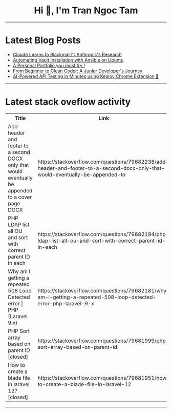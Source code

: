 <h1 align="center">Hi 👋, I'm Tran Ngoc Tam</h1>

---

# Latest Blog Posts 
<!-- BLOG-POST-LIST:START -->
- [Claude Learns to Blackmail? : Anthropic&#39;s Research](https://dev.to/grenishrai/claude-learns-to-blackmail-anthropics-research-mhf)
- [Automating Vault Installation with Ansible on Ubuntu](https://dev.to/lovestaco/automating-vault-installation-with-ansible-on-ubuntu-3k3i)
- [A Personal Portfolio you must try !](https://dev.to/msranjana/a-personal-portfolio-you-must-try--jdj)
- [From Beginner to Clean Coder: A Junior Developer&#39;s Journey](https://dev.to/devcorner/from-beginner-to-clean-coder-a-junior-developers-journey-17b5)
- [AI-Powered API Testing in Minutes using Keploy Chrome Extension 🚀](https://dev.to/imishangrover/i-powered-api-testing-in-minutes-using-keploy-chrome-extension-17p9)
<!-- BLOG-POST-LIST:END -->

---

# Latest stack oveflow activity
<table>
  <tr><th>Title</th><th>Link</th></tr>
  <!-- STACKOVERFLOW:START --><tr><td>Add header and footer to a second DOCX only that would eventually be appended to a cover page DOCX</td><td>https://stackoverflow.com/questions/79682238/add-header-and-footer-to-a-second-docx-only-that-would-eventually-be-appended-to</td></tr><tr><td>PHP LDAP list all OU and sort with correct parent ID in each</td><td>https://stackoverflow.com/questions/79682194/php-ldap-list-all-ou-and-sort-with-correct-parent-id-in-each</td></tr><tr><td>Why am I getting a repeated 508 Loop Detected error | PHP &lpar;Laravel 9.x&rpar;</td><td>https://stackoverflow.com/questions/79682181/why-am-i-getting-a-repeated-508-loop-detected-error-php-laravel-9-x</td></tr><tr><td>PHP Sort array based on parent ID [closed]</td><td>https://stackoverflow.com/questions/79681999/php-sort-array-based-on-parent-id</td></tr><tr><td>How to create a blade file in laravel 12? [closed]</td><td>https://stackoverflow.com/questions/79681951/how-to-create-a-blade-file-in-laravel-12</td></tr><!-- STACKOVERFLOW:END -->
</table>

---


